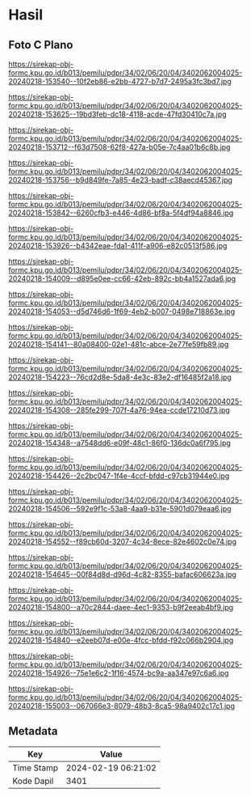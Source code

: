 # Hasil

## Foto C Plano

https://sirekap-obj-formc.kpu.go.id/b013/pemilu/pdpr/34/02/06/20/04/3402062004025-20240218-153540--10f2eb86-e2bb-4727-b7d7-2495a3fc3bd7.jpg

https://sirekap-obj-formc.kpu.go.id/b013/pemilu/pdpr/34/02/06/20/04/3402062004025-20240218-153625--19bd3feb-dc18-4118-acde-47fd30410c7a.jpg

https://sirekap-obj-formc.kpu.go.id/b013/pemilu/pdpr/34/02/06/20/04/3402062004025-20240218-153712--f63d7508-62f8-427a-b05e-7c4aa01b6c8b.jpg

https://sirekap-obj-formc.kpu.go.id/b013/pemilu/pdpr/34/02/06/20/04/3402062004025-20240218-153756--b9d849fe-7a85-4e23-badf-c38aecd45367.jpg

https://sirekap-obj-formc.kpu.go.id/b013/pemilu/pdpr/34/02/06/20/04/3402062004025-20240218-153842--6260cfb3-e446-4d86-bf8a-5f4df94a8846.jpg

https://sirekap-obj-formc.kpu.go.id/b013/pemilu/pdpr/34/02/06/20/04/3402062004025-20240218-153926--b4342eae-fda1-411f-a906-e82c0513f586.jpg

https://sirekap-obj-formc.kpu.go.id/b013/pemilu/pdpr/34/02/06/20/04/3402062004025-20240218-154009--d895e0ee-cc66-42eb-892c-bb4a1527ada6.jpg

https://sirekap-obj-formc.kpu.go.id/b013/pemilu/pdpr/34/02/06/20/04/3402062004025-20240218-154053--d5d746d6-1f69-4eb2-b007-0498e718863e.jpg

https://sirekap-obj-formc.kpu.go.id/b013/pemilu/pdpr/34/02/06/20/04/3402062004025-20240218-154141--80a08400-02e1-481c-abce-2e77fe59fb89.jpg

https://sirekap-obj-formc.kpu.go.id/b013/pemilu/pdpr/34/02/06/20/04/3402062004025-20240218-154223--76cd2d8e-5da8-4e3c-83e2-df16485f2a18.jpg

https://sirekap-obj-formc.kpu.go.id/b013/pemilu/pdpr/34/02/06/20/04/3402062004025-20240218-154308--285fe299-707f-4a76-94ea-ccde17210d73.jpg

https://sirekap-obj-formc.kpu.go.id/b013/pemilu/pdpr/34/02/06/20/04/3402062004025-20240218-154348--a7548dd6-e09f-48c1-86f0-136dc0a6f795.jpg

https://sirekap-obj-formc.kpu.go.id/b013/pemilu/pdpr/34/02/06/20/04/3402062004025-20240218-154426--2c2bc047-1f4e-4ccf-bfdd-c97cb31944e0.jpg

https://sirekap-obj-formc.kpu.go.id/b013/pemilu/pdpr/34/02/06/20/04/3402062004025-20240218-154506--592e9f1c-53a8-4aa9-b31e-5901d079eaa6.jpg

https://sirekap-obj-formc.kpu.go.id/b013/pemilu/pdpr/34/02/06/20/04/3402062004025-20240218-154552--f89cb60d-3207-4c34-8ece-82e4602c0e74.jpg

https://sirekap-obj-formc.kpu.go.id/b013/pemilu/pdpr/34/02/06/20/04/3402062004025-20240218-154645--00f84d8d-d96d-4c82-8355-bafac606623a.jpg

https://sirekap-obj-formc.kpu.go.id/b013/pemilu/pdpr/34/02/06/20/04/3402062004025-20240218-154800--a70c2844-daee-4ec1-9353-b9f2eeab4bf9.jpg

https://sirekap-obj-formc.kpu.go.id/b013/pemilu/pdpr/34/02/06/20/04/3402062004025-20240218-154840--e2eeb07d-e00e-4fcc-bfdd-f92c066b2904.jpg

https://sirekap-obj-formc.kpu.go.id/b013/pemilu/pdpr/34/02/06/20/04/3402062004025-20240218-154926--75e1e6c2-1f16-4574-bc9a-aa347e97c6a6.jpg

https://sirekap-obj-formc.kpu.go.id/b013/pemilu/pdpr/34/02/06/20/04/3402062004025-20240218-155003--067066e3-8079-48b3-8ca5-98a9402c17c1.jpg


## Metadata

| Key        | Value               |
| ---------- | ------------------- |
| Time Stamp | 2024-02-19 06:21:02 |
| Kode Dapil | 3401                |




